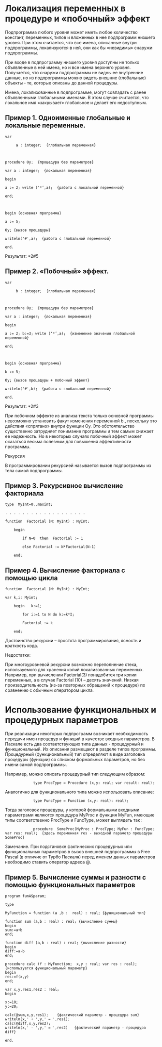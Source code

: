 # Локализация переменных в процедуре и «побочный» эффект

Подпрограмма любого уровня может иметь любое количество констант, переменных, типов и вложенных в нее подпрограмм низшего уровня. При этом считается, что все имена, описанные внутри подпрограммы, локализуются в ней, они как бы «невидимы» снаружи подпрограммы.

При входе в подпрограмму низшего уровня доступны не только объявленные в ней имена, но и все имена верхнего уровня. Получается, что снаружи подпрограммы не видны ее внутренние данные, но из подпрограммы можно видеть внешние (глобальные) объекты - те, которые описаны до данной процедуры.

Имена, локализованные в подпрограмме, могут совпадать с ранее объявленными глобальными именами. В этом случае считается, что локальное имя «закрывает» глобальное и делает его недоступным.

## Пример 1. Одноименные глобальные и локальные переменные.
```
var

     a : integer;  {глобальная переменная}



procedure Oy;  {процедура без параметров}

var a : integer;  {локальная переменная}

begin

a := 2; write (‘*’,a);  {работа с локальной переменной}

end;



begin {основная программа}

a := 5;

Oy; {вызов процедуры}

writeln('#',a);  {работа с глобальной переменной}

end.
```
Результат: *2#5



## Пример 2. «Побочный» эффект.
```
var

     b : integer;  {глобальная переменная}



procedure Oy;  {процедура без параметров}

var a : integer;  {локальная переменная}

begin

a := 2; b:=3; write (‘*’,a);  {изменение значения глобальной переменной}

end;



begin {основная программа}

b := 5;

Oy; {вызов процедуры + побочный эффект}

writeln('#',b);  {работа с глобальной переменной}

end.
```
Результат: *2#3

При побочном эффекте из анализа текста только основной программы невозможно установить факут изменения переменной b., поскольку это действия «спрятано» внутри функции Oy. Это обстоятельство существенно затрудняет понимание программы и тем самым снижает ее надежность. Но в некоторых случаях побочный эффект может оказаться весьма полезным для повышения эффективности программы.

Рекурсия

В программировании рекурсией называется вызов подпрограммы из тела самой подпрограммы.

## Пример 3. Рекурсивное вычисление факториала
```
type  MyInt=0..maxint;

. . . . . . . . . . . . . . . . . . .

function  Factorial (N: MyInt) : MyInt;

    begin

        if N=0  then  Factorial := 1

        else Factorial := N*Factorial(N-1)

    end;
```
## Пример 4. Вычисление факториала с помощью цикла
```
function  Factorial (N: MyInt) : MyInt;

var k,i: Myint;

    begin   k:=1;

        for i:=1 to N do k:=k*I;

        Factorial := k

    end;
```

Достоинство рекурсии – простота программирования, ясность и краткость кода.

Недостатки:

При многоуровневой рекурсии возможно переполнение стека, используемого для хранения копий локализованных переменных. Например, при вычислении Factorial(3) понадобится три копии переменных, а в случае Factorial (10) – десять значений.
Низкая производительность  (из-за повторных обращений к процедуре) по сравнению с обычным оператором цикла.


# Использование функциональных и процедурных параметров


При реализации некоторых подпрограмм возникает необходимость передачи имен процедур и функций в качестве входных параметров. В Паскале есть два соответствующих типа данных - процедурный и функциональный. Их описания размещают в разделе типов программы. Процедурный (функциональный) тип определяют в виде заголовка процедуры (функции) со списком формальных параметров, но без имени самой подпрограммы.

Например, можно описать процедурный тип следующим образом:

                 type ProcType = Procedure (x,y: real; var result: real);

Аналогично для функционального типа можно использовать описание:

                 type FuncType = Function (x,y: real): real);


Тогда заголовок процедуры, у которой формальными входными параметрами являются процедура MyProc и функция MyFun, имеющие типы соответственно ProcType и FuncType, может выглядеть так :

                 рrocedure  SomeProc(MyProc : ProcType; MyFun : FuncType; var res: real);  {здесь переменная res - выходной параметр процедуры SomeProc}

Замечание. При подстановке фактических процедурных или функциональных параметров в вызов внешней подпрограммы в Free Pascal (в отличие от Турбо Паскаля) перед именем данных параметров необходимо ставить оператор адреса @.

## Пример 5. Вычисление суммы и разности с помощью функциональных параметров
```
program funASparam;

type

MyFunction = function (a ,b :  real) : real; {функциональный тип}

function sum (a,b : real) : real; {вычисление суммы}
begin
sum:=a+b
end;

function diff (a,b : real) : real; {вычисление разности}
begin
diff:=a-b
end;

procedure calc (f : MyFunction;  x,y : real; var res : real); {используется функциональный параметр}
begin
res:=f(x,y)
end;

var x,y,res1,res2 : real;
begin

x:=10;
y:=20;

calc(@sum,x,y,res1);    {фактический параметр - процедура sum}
writeln(x,' + ',y,' = ',res1);
calc(@diff,x,y,res2);
writeln(x,' - ',y,' = ',res2)   {фактический параметр - процедура diff}

end.
```